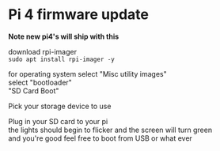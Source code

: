 # Pi 4 firmware update

**Note new pi4's will ship with this**

download rpi-imager</br>
`sudo apt install rpi-imager -y`</br>

for operating system select "Misc utility images"</br>
select "bootloader"</br>
"SD Card Boot"</br>

Pick your storage device to use</br>

Plug in your SD card to your pi</br>
the lights should begin to flicker and the screen will turn green</br>
and you're good feel free to boot from USB or what ever</br>
